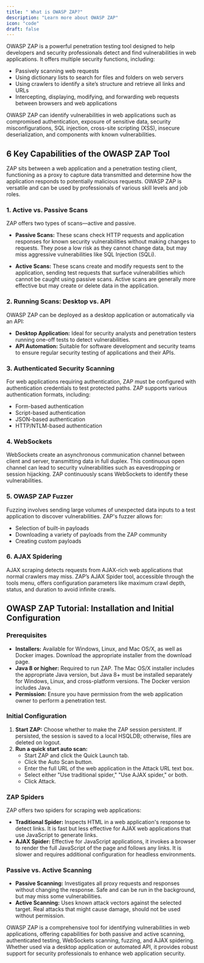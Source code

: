 ```yaml
---
title: " What is OWASP ZAP?"
description: "Learn more about OWASP ZAP"
icon: "code"
draft: false
---
```


OWASP ZAP is a powerful penetration testing tool designed to help developers and security professionals detect and find vulnerabilities in web applications. It offers multiple security functions, including:

- Passively scanning web requests
- Using dictionary lists to search for files and folders on web servers
- Using crawlers to identify a site’s structure and retrieve all links and URLs
- Intercepting, displaying, modifying, and forwarding web requests between browsers and web applications

OWASP ZAP can identify vulnerabilities in web applications such as compromised authentication, exposure of sensitive data, security misconfigurations, SQL injection, cross-site scripting (XSS), insecure deserialization, and components with known vulnerabilities.

## 6 Key Capabilities of the OWASP ZAP Tool

ZAP sits between a web application and a penetration testing client, functioning as a proxy to capture data transmitted and determine how the application responds to potentially malicious requests. OWASP ZAP is versatile and can be used by professionals of various skill levels and job roles.

### 1. Active vs. Passive Scans

ZAP offers two types of scans—active and passive.

- **Passive Scans:** These scans check HTTP requests and application responses for known security vulnerabilities without making changes to requests. They pose a low risk as they cannot change data, but may miss aggressive vulnerabilities like SQL Injection (SQLi).
  
- **Active Scans:** These scans create and modify requests sent to the application, sending test requests that surface vulnerabilities which cannot be caught using passive scans. Active scans are generally more effective but may create or delete data in the application.

### 2. Running Scans: Desktop vs. API

OWASP ZAP can be deployed as a desktop application or automatically via an API:

- **Desktop Application:** Ideal for security analysts and penetration testers running one-off tests to detect vulnerabilities.
- **API Automation:** Suitable for software development and security teams to ensure regular security testing of applications and their APIs.

### 3. Authenticated Security Scanning

For web applications requiring authentication, ZAP must be configured with authentication credentials to test protected paths. ZAP supports various authentication formats, including:

- Form-based authentication
- Script-based authentication
- JSON-based authentication
- HTTP/NTLM-based authentication

### 4. WebSockets

WebSockets create an asynchronous communication channel between client and server, transmitting data in full duplex. This continuous open channel can lead to security vulnerabilities such as eavesdropping or session hijacking. ZAP continuously scans WebSockets to identify these vulnerabilities.

### 5. OWASP ZAP Fuzzer

Fuzzing involves sending large volumes of unexpected data inputs to a test application to discover vulnerabilities. ZAP's fuzzer allows for:

- Selection of built-in payloads
- Downloading a variety of payloads from the ZAP community
- Creating custom payloads

### 6. AJAX Spidering

AJAX scraping detects requests from AJAX-rich web applications that normal crawlers may miss. ZAP’s AJAX Spider tool, accessible through the tools menu, offers configuration parameters like maximum crawl depth, status, and duration to avoid infinite crawls.

## OWASP ZAP Tutorial: Installation and Initial Configuration

### Prerequisites

- **Installers:** Available for Windows, Linux, and Mac OS/X, as well as Docker images. Download the appropriate installer from the download page.
- **Java 8 or higher:** Required to run ZAP. The Mac OS/X installer includes the appropriate Java version, but Java 8+ must be installed separately for Windows, Linux, and cross-platform versions. The Docker version includes Java.
- **Permission:** Ensure you have permission from the web application owner to perform a penetration test.

### Initial Configuration

1. **Start ZAP:** Choose whether to make the ZAP session persistent. If persisted, the session is saved to a local HSQLDB; otherwise, files are deleted on logout.
2. **Run a quick start auto scan:**
   - Start ZAP and click the Quick Launch tab.
   - Click the Auto Scan button.
   - Enter the full URL of the web application in the Attack URL text box.
   - Select either "Use traditional spider," "Use AJAX spider," or both.
   - Click Attack.

### ZAP Spiders

ZAP offers two spiders for scraping web applications:

- **Traditional Spider:** Inspects HTML in a web application's response to detect links. It is fast but less effective for AJAX web applications that use JavaScript to generate links.
- **AJAX Spider:** Effective for JavaScript applications, it invokes a browser to render the full JavaScript of the page and follows any links. It is slower and requires additional configuration for headless environments.

### Passive vs. Active Scanning

- **Passive Scanning:** Investigates all proxy requests and responses without changing the response. Safe and can be run in the background, but may miss some vulnerabilities.
- **Active Scanning:** Uses known attack vectors against the selected target. Real attacks that might cause damage, should not be used without permission.

OWASP ZAP is a comprehensive tool for identifying vulnerabilities in web applications, offering capabilities for both passive and active scanning, authenticated testing, WebSockets scanning, fuzzing, and AJAX spidering. Whether used via a desktop application or automated API, it provides robust support for security professionals to enhance web application security.